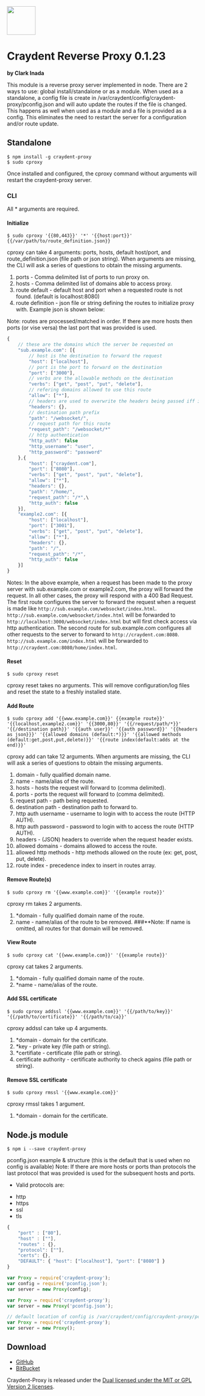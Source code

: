 <img src="http://craydent.com/JsonObjectEditor/img/svgs/craydent-logo.svg" width=75 height=75/>

# Craydent Reverse Proxy 0.1.23
**by Clark Inada**

This module is a reverse proxy server implemented in node.  There are 2 ways to use: global install/standalone or as a module.  When used as a standalone, a config file is create in /var/craydent/config/craydent-proxy/pconfig.json and will auto update the routes if the file is changed.  This happens as well when used as a module and a file is provided as a config.  This eliminates the need to restart the server for a configuration and/or route update.

## Standalone
```shell
$ npm install -g craydent-proxy
$ sudo cproxy
```

Once installed and configured, the cproxy command without arguments will restart the craydent-proxy server.

### CLI
All * arguments are required.

#### Initialize

```shell
$ sudo cproxy '{{80,443}}' '*' '{{host:port}}' {{/var/path/to/route_definition.json}}
```

cproxy can take 4 arguments: ports, hosts, default host/port, and route_definition.json (file path or json string).  When arguments are missing, the CLI will ask a series of questions to obtain the missing arguments.

1. ports - Comma delimited list of ports to run proxy on.
2. hosts - Comma delimited list of domains able to access proxy.
3. route default - default host and port when a requested route is not found. (default is localhost:8080)
4. route definition - json file or string defining the routes to initialize proxy with. Example json is shown below:

Note: routes are processed/matched in order.  If there are more hosts then ports (or vise versa) the last port that was provided is used. 

```js
{
    // these are the domains which the server be requested on 
    "sub.example.com": [{
        // host is the destination to forward the request
        "host": ["localhost"],
        // port is the port to forward on the destination
        "port": ["3000"],
        // verbs are the allowable methods on the destination
        "verbs": ["get", "post", "put", "delete"],
        // refering domains allowed to use this route
        "allow": ["*"],
        // headers are used to overwrite the headers being passed iff it is passed
        "headers": {},
        // destination path prefix
        "path": "/websocket/",
        // request path for this route
        "request_path": "/websocket/*"
        // http authentication
        "http_auth": false
        "http_username": "user",
        "http_password": "password"
    },{
        "host": ["craydent.com"],
        "port": ["8080"],
        "verbs": ["get", "post", "put", "delete"],
        "allow": ["*"],
        "headers": {},
        "path": "/home/",
        "request_path": "/*",\
        "http_auth": false
    }],
    "example2.com": [{
        "host": ["localhost"],
        "port": ["3001"],
        "verbs": ["get", "post", "put", "delete"],
        "allow": ["*"],
        "headers": {},
        "path": "/",
        "request_path": "/*",
        "http_auth": false
    }]
}
```

Notes: In the above example, when a request has been made to the proxy server with sub.example.com or example2.com, the proxy will forward the request.  In all other cases, the proxy will respond with a 400 Bad Request.
The first route configures the server to forward the request when a request is made like `http://sub.example.com/websocket/index.html`.
`http://sub.example.com/websocket/index.html` will be forwarded to `http://localhost:3000/websocket/index.html` but will first check access via http authentication.
The second route for sub.example.com configures all other requests to the server to forward to `http://craydent.com:8080`.  `http://sub.example.com/index.html` will be forwarded to `http://craydent.com:8080/home/index.html`.

#### Reset

```shell
$ sudo cproxy reset
```

cproxy reset takes no arguments.  This will remove configuration/log files and reset the state to a freshly installed state.

#### Add Route

```shell
$ sudo cproxy add '{{www.example.com}}' {{example route}}' '{{localhost,example2.com}}' '{{3000,80}}' '{{/request/path/*}}' '{{/destination path}}' '{{auth user}}' '{{auth password}}' '{{headers as json}}}' '{{allowed domains (default:*)}}' '{{allowed methods (default:get,post,put,delete)}}' '{{route index(default:adds at the end)}}'
```

cproxy add can take 12 arguments.  When arguments are missing, the CLI will ask a series of questions to obtain the missing arguments.

1. domain - fully qualified domain name.
2. name - name/alias of the route.
3. hosts - hosts the request will forward to (comma delimited).
4. ports - ports the request will forward to (comma delimited).
5. request path - path being requested.
6. destination path - destination path to forward to.
7. http auth username - username to login with to access the route (HTTP AUTH).
8. http auth password - password to login with to access the route (HTTP AUTH).
9. headers - (JSON) headers to override when the request header exists.
10. allowed domains - domains allowed to access the route.
11. allowed http methods - http methods allowed on the route (ex: get, post, put, delete).
12. route index - precedence index to insert in routes array.

#### Remove Route(s)

```shell
$ sudo cproxy rm '{{www.example.com}}' '{{example route}}'
```

cproxy rm takes 2 arguments.

1. *domain - fully qualified domain name of the route.
2. name - name/alias of the route to be removed.
###**Note: If name is omitted, all routes for that domain will be removed.


#### View Route

```shell
$ sudo cproxy cat '{{www.example.com}}' '{{example route}}'
```

cproxy cat takes 2 arguments.

1. *domain - fully qualified domain name of the route.
2. *name - name/alias of the route.

#### Add SSL certificate

```shell
$ sudo cproxy addssl '{{www.example.com}}' '{{/path/to/key}}' '{{/path/to/certificate}}' '{{/path/to/ca}}'
```

cproxy addssl can take up 4 arguments.

1. *domain - domain for the certificate.
2. *key - private key (file path or string).
3. *certifiate - certificate (file path or string).
4. certificate authority - certificate authority to check agains (file path or string).

#### Remove SSL certificate

```shell
$ sudo cproxy rmssl '{{www.example.com}}'
```

cproxy rmssl takes 1 argument.

1. *domain - domain for the certificate.
	
## Node.js module
```shell
$ npm i --save craydent-proxy
```

pconfig.json example & structure (this is the default that is used when no config is available)
Note: If there are more hosts or ports than protocols the last protocol that was provided is used for the subsequent hosts and ports.
 - Valid protocols are:
 
 * http
 * https
 * ssl
 * tls
   
```js
{
    "port" : ["80"],
    "host" : [""],
    "routes" : {},
    "protocol": [""],
    "certs": {},
    "DEFAULT": { "host": ["localhost"], "port": ["8080"] }
}
```

```js
var Proxy = require('craydent-proxy');
var config = require('pconfig.json');
var server = new Proxy(config);
```
```js
var Proxy = require('craydent-proxy');
var server = new Proxy('pconfig.json');
```
```js
// default location of config is /var/craydent/config/craydent-proxy/pconfig.json
var Proxy = require('craydent-proxy');
var server = new Proxy();
```


## Download

 * [GitHub](https://github.com/craydent/Craydent-Proxy/)
 * [BitBucket](https://bitbucket.org/craydent/craydent-proxy)

Craydent-Proxy is released under the [Dual licensed under the MIT or GPL Version 2 licenses](http://craydent.com/license).<br>
